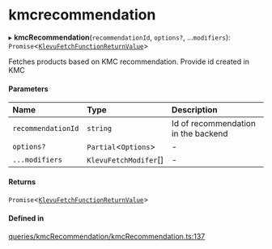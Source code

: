 # kmcrecommendation
      
▸ **kmcRecommendation**(`recommendationId`, `options?`, ...`modifiers`): `Promise`<[`KlevuFetchFunctionReturnValue`](klevufetchfunctionreturnvalue.md)\>

Fetches products based on KMC recommendation. Provide id created in KMC

#### Parameters

| Name | Type | Description |
| :------ | :------ | :------ |
| `recommendationId` | `string` | Id of recommendation in the backend |
| `options?` | `Partial`<`Options`\> | - |
| `...modifiers` | `KlevuFetchModifer`[] | - |

#### Returns

`Promise`<[`KlevuFetchFunctionReturnValue`](klevufetchfunctionreturnvalue.md)\>

#### Defined in

[queries/kmcRecommendation/kmcRecommendation.ts:137](https://github.com/klevultd/frontend-sdk/blob/4665e27/packages/klevu-core/src/queries/kmcRecommendation/kmcRecommendation.ts#L137)


